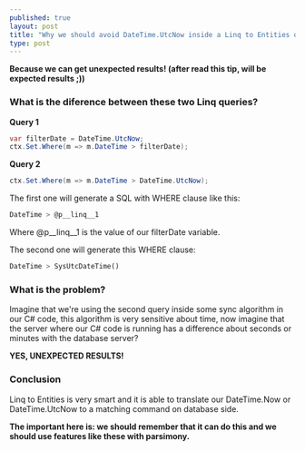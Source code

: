 ```yaml
---
published: true
layout: post
title: "Why we should avoid DateTime.UtcNow inside a Linq to Entities query?"
type: post
---
```



**Because we can get unexpected results! (after read this tip, will be expected results ;))**

### What is the diference between these two Linq queries?
**Query 1**

```csharp
var filterDate = DateTime.UtcNow;
ctx.Set.Where(m => m.DateTime > filterDate);
```

**Query 2**

```csharp
ctx.Set.Where(m => m.DateTime > DateTime.UtcNow);
```
The first one will generate a SQL with WHERE clause like this:

```sql
DateTime > @p__linq__1
```
Where @p__linq__1 is the value of our filterDate variable.

The second one will generate this WHERE clause:

```sql
DateTime > SysUtcDateTime()
```

### What is the problem?
Imagine that we're using the second query inside some sync algorithm in our C# code, this algorithm is very sensitive about time, now imagine that the server where our C# code is running has a difference about seconds or minutes with the database server?</p>

**YES, UNEXPECTED RESULTS!**

### Conclusion
Linq to Entities is very smart and it is able to translate our DateTime.Now or DateTime.UtcNow to a matching command on database side.

**The important here is: we should remember that it can do this and we should use features like these with parsimony.**
